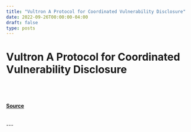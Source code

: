```yaml
---
title: "Vultron A Protocol for Coordinated Vulnerability Disclosure"
date: 2022-09-26T00:00:00-04:00
draft: false
type: posts
---
```

# Vultron A Protocol for Coordinated Vulnerability Disclosure

<br/>

<br/>


#### [Source](https://insights.sei.cmu.edu/blog/vultron-a-protocol-for-coordinated-vulnerability-disclosure/)

<br/>
---
